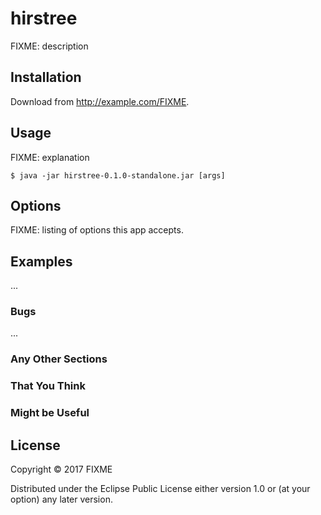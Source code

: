 # hirstree

FIXME: description

## Installation

Download from http://example.com/FIXME.

## Usage

FIXME: explanation

    $ java -jar hirstree-0.1.0-standalone.jar [args]

## Options

FIXME: listing of options this app accepts.

## Examples

...

### Bugs

...

### Any Other Sections
### That You Think
### Might be Useful

## License

Copyright © 2017 FIXME

Distributed under the Eclipse Public License either version 1.0 or (at
your option) any later version.
